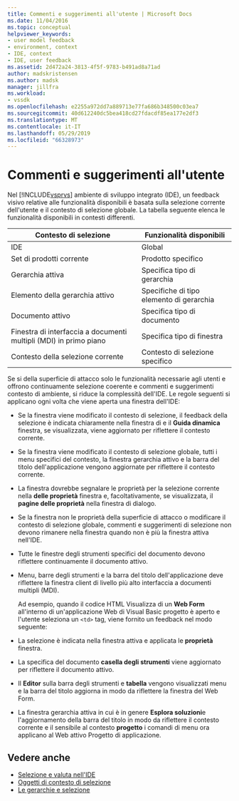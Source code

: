 ```yaml
---
title: Commenti e suggerimenti all'utente | Microsoft Docs
ms.date: 11/04/2016
ms.topic: conceptual
helpviewer_keywords:
- user model feedback
- environment, context
- IDE, context
- IDE, user feedback
ms.assetid: 2d472a24-3813-4f5f-9783-b491ad8a71ad
author: madskristensen
ms.author: madsk
manager: jillfra
ms.workload:
- vssdk
ms.openlocfilehash: e2255a972dd7a889713e77fa686b348500c03ea7
ms.sourcegitcommit: 40d612240dc5bea418cd27fdacdf85ea177e2df3
ms.translationtype: MT
ms.contentlocale: it-IT
ms.lasthandoff: 05/29/2019
ms.locfileid: "66328973"
---
```

# <a name="feedback-to-the-user"></a>Commenti e suggerimenti all'utente
Nel [!INCLUDE[vsprvs](../../code-quality/includes/vsprvs_md.md)] ambiente di sviluppo integrato (IDE), un feedback visivo relative alle funzionalità disponibili è basata sulla selezione corrente dell'utente e il contesto di selezione globale. La tabella seguente elenca le funzionalità disponibili in contesti differenti.

|Contesto di selezione|Funzionalità disponibili|
|-----------------------|-----------------------------|
|IDE|Global|
|Set di prodotti corrente|Prodotto specifico|
|Gerarchia attiva|Specifica tipo di gerarchia|
|Elemento della gerarchia attivo|Specifiche di tipo elemento di gerarchia|
|Documento attivo|Specifica tipo di documento|
|Finestra di interfaccia a documenti multipli (MDI) in primo piano|Specifica tipo di finestra|
|Contesto della selezione corrente|Contesto di selezione specifico|

 Se si della superficie di attacco solo le funzionalità necessarie agli utenti e offrono continuamente selezione coerente e commenti e suggerimenti contesto di ambiente, si riduce la complessità dell'IDE. Le regole seguenti si applicano ogni volta che viene aperta una finestra dell'IDE:

- Se la finestra viene modificato il contesto di selezione, il feedback della selezione è indicata chiaramente nella finestra di e il **Guida dinamica** finestra, se visualizzata, viene aggiornato per riflettere il contesto corrente.

- Se la finestra viene modificato il contesto di selezione globale, tutti i menu specifici del contesto, la finestra gerarchia attivo e la barra del titolo dell'applicazione vengono aggiornate per riflettere il contesto corrente.

- La finestra dovrebbe segnalare le proprietà per la selezione corrente nella **delle proprietà** finestra e, facoltativamente, se visualizzata, il **pagine delle proprietà** nella finestra di dialogo.

- Se la finestra non le proprietà della superficie di attacco o modificare il contesto di selezione globale, commenti e suggerimenti di selezione non devono rimanere nella finestra quando non è più la finestra attiva nell'IDE.

- Tutte le finestre degli strumenti specifici del documento devono riflettere continuamente il documento attivo.

- Menu, barre degli strumenti e la barra del titolo dell'applicazione deve riflettere la finestra client di livello più alto interfaccia a documenti multipli (MDI).

  Ad esempio, quando il codice HTML Visualizza di un **Web Form** all'interno di un'applicazione Web di Visual Basic progetto è aperto e l'utente seleziona un `<td>` tag, viene fornito un feedback nel modo seguente:

- La selezione è indicata nella finestra attiva e applicata le **proprietà** finestra.

- La specifica del documento **casella degli strumenti** viene aggiornato per riflettere il documento attivo.

- Il **Editor** sulla barra degli strumenti e **tabella** vengono visualizzati menu e la barra del titolo aggiorna in modo da riflettere la finestra del Web Form.

- La finestra gerarchia attiva in cui è in genere **Esplora soluzioni**e l'aggiornamento della barra del titolo in modo da riflettere il contesto corrente e il sensibile al contesto **progetto** i comandi di menu ora applicano al Web attivo Progetto di applicazione.

## <a name="see-also"></a>Vedere anche
- [Selezione e valuta nell'IDE](../../extensibility/internals/selection-and-currency-in-the-ide.md)
- [Oggetti di contesto di selezione](../../extensibility/internals/selection-context-objects.md)
- [Le gerarchie e selezione](../../extensibility/internals/hierarchies-and-selection.md)